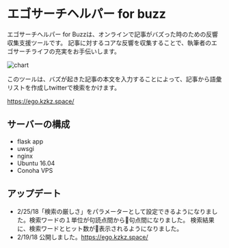 # エゴサーチヘルパー for buzz

エゴサーチヘルパー for Buzzは、オンラインで記事がバズった時のための反響収集支援ツールです。 記事に対するコアな反響を収集することで、執筆者のエゴサーチライフの充実をお手伝いします。 

![chart](/static/chart.png)

このツールは、バズが起きた記事の本文を入力することによって、記事から語彙リストを作成しtwitterで検索をかけます。

https://ego.kzkz.space/


## サーバーの構成
- flask app
- uwsgi
- nginx
- Ubuntu 16.04
- Conoha VPS


## アップデート
- 2/25/18「検索の厳しさ」をパラメーターとして設定できるようになりました。検索ワードの１単位が句読点間から句点間になりました。
検索結果に、検索ワードとヒット数が表示されるようになりました。
- 2/19/18 公開しました。https://ego.kzkz.space/